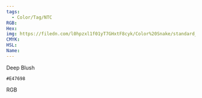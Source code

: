 ```yaml
---
tags:
  - Color/Tag/NTC
RGB:
Hex:
img: https://filedn.com/l0hpzxl1f01yT7GHxtF8cyk/Color%20Snake/standard_csv_to_svg/%23/E47698.svg
CMYK:
HSL:
Name:
---
```

Deep Blush
```palette
#E47698
```
RGB
